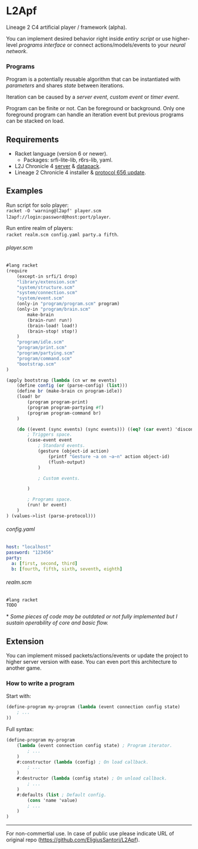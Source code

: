 # L2Apf
Lineage 2 C4 artificial player / framework (alpha).

You can implement desired behavior right inside *entiry script* or use higher-level *programs interface* or connect actions/models/events to your *neural network*.

### Programs
Program is a potentially reusable algorithm that can be instantiated with *parameters* and shares *state* between iterations.

Iteration can be caused by a *server event*, *custom event* or *timer event*.

Program can be finite or not. Can be foreground or background. Only one foreground program can handle an iteration event but previous programs can be stacked on load.

## Requirements
* Racket language (version 6 or newer).
	* Packages: srfi-lite-lib, r6rs-lib, yaml.
* L2J Chronicle 4 [server](https://bitbucket.org/l2jserver/l2j-server-game/src/C4) & [datapack](https://bitbucket.org/l2jserver/l2j-server-datapack/src/C4).
* Lineage 2 Chronicle 4 installer & [protocol 656 update](https://drive.google.com/open?id=10uYHb6Hg07me7Y88xHDRUs4zI-c-njnE).

## Examples
Run script for solo player:  
`racket -O 'warning@l2apf' player.scm l2apf://login:password@host:port/player`.  

Run entire realm of players:  
`racket realm.scm config.yaml party.a fifth`.

###### player.scm
```scheme
#lang racket
(require
	(except-in srfi/1 drop)
	"library/extension.scm"
	"system/structure.scm"
	"system/connection.scm"
	"system/event.scm"
	(only-in "program/program.scm" program)
	(only-in "program/brain.scm"
		make-brain
		(brain-run! run!)
		(brain-load! load!)
		(brain-stop! stop!)
	)
	"program/idle.scm"
	"program/print.scm"
	"program/partying.scm"
	"program/command.scm"
	"bootstrap.scm"
)

(apply bootstrap (lambda (cn wr me events)
	(define config (or (parse-config) (list)))
	(define br (make-brain cn program-idle))
	(load! br
		(program program-print)
		(program program-partying #f)
		(program program-command br)
	)

	(do ((event (sync events) (sync events))) ((eq? (car event) 'disconnect))
		; Triggers space.
		(case-event event
			; Standard events.
			(gesture (object-id action)
				(printf "Gesture ~a on ~a~n" action object-id)
				(flush-output)
			)

			; Custom events.

		)

		; Programs space.
		(run! br event)
	)
) (values->list (parse-protocol)))
```

###### config.yaml
```yaml
host: "localhost"
password: "123456"
party:
  a: [first, second, third]
  b: [fourth, fifth, sixth, seventh, eighth]

```

###### realm.scm
```scheme
#lang racket
TODO
```

\* *Some pieces of code may be outdated or not fully implemented but I sustain operability of core and basic flow.*

## Extension
You can implement missed packets/actions/events or update the project to higher server version with ease.
You can even port this architecture to another game.

### How to write a program
Start with:
```scheme
(define-program my-program (lambda (event connection config state)
	; ...
))
```

Full syntax:
```scheme
(define-program my-program
	(lambda (event connection config state) ; Program iterator.
		; ...
	)
	#:constructor (lambda (config) ; On load callback.
		; ...
	)
	#:destructor (lambda (config state) ; On unload callback.
		; ...
	)
	#:defaults (list ; Default config.
		(cons 'name 'value)
		; ...
	)
)
```

---

For non-commertial use. In case of public use please indicate URL of original repo (https://github.com/EligiusSantori/L2Apf).
